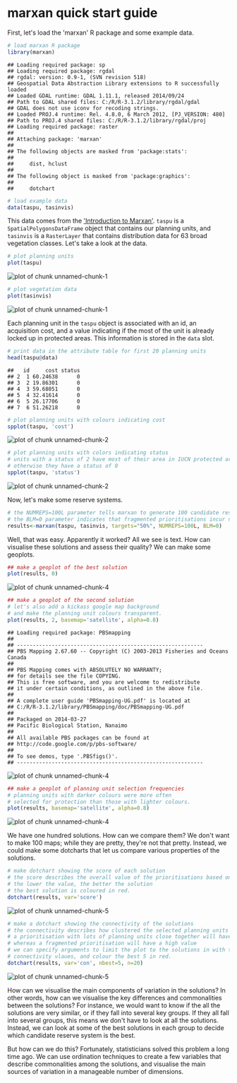 marxan quick start guide
============

First, let's load the 'marxan' R package and some example data.


```r
# load marxan R package
library(marxan)
```

```
## Loading required package: sp
## Loading required package: rgdal
## rgdal: version: 0.9-1, (SVN revision 518)
## Geospatial Data Abstraction Library extensions to R successfully loaded
## Loaded GDAL runtime: GDAL 1.11.1, released 2014/09/24
## Path to GDAL shared files: C:/R/R-3.1.2/library/rgdal/gdal
## GDAL does not use iconv for recoding strings.
## Loaded PROJ.4 runtime: Rel. 4.8.0, 6 March 2012, [PJ_VERSION: 480]
## Path to PROJ.4 shared files: C:/R/R-3.1.2/library/rgdal/proj
## Loading required package: raster
## 
## Attaching package: 'marxan'
## 
## The following objects are masked from 'package:stats':
## 
##     dist, hclust
## 
## The following object is masked from 'package:graphics':
## 
##     dotchart
```

```r
# load example data
data(taspu, tasinvis)
```

This data comes from the ['Introduction to Marxan'](http://marxan.net/courses.html). `taspu` is a `SpatialPolygonsDataFrame` object that contains our planning units, and `tasinvis` is a `RasterLayer` that contains distribution data for 63 broad vegetation classes. Let's take a look at the data.


```r
# plot planning units
plot(taspu)
```

![plot of chunk unnamed-chunk-1](figure/unnamed-chunk-1-1.png) 

```r
# plot vegetation data
plot(tasinvis)
```

![plot of chunk unnamed-chunk-1](figure/unnamed-chunk-1-2.png) 

Each planning unit in the `taspu` object is associated with an id, an acquisition cost, and a value indicating if the most of the unit is already locked up in protected areas. This information is stored in the `data` slot.


```r
# print data in the attribute table for first 20 planning units
head(taspu@data)
```

```
##   id     cost status
## 2  1 60.24638      0
## 3  2 19.86301      0
## 4  3 59.68051      0
## 5  4 32.41614      0
## 6  5 26.17706      0
## 7  6 51.26218      0
```

```r
# plot planning units with colours indicating cost
spplot(taspu, 'cost')
```

![plot of chunk unnamed-chunk-2](figure/unnamed-chunk-2-1.png) 

```r
# plot planning units with colors indicating status
# units with a status of 2 have most of their area in IUCN protected areas,
# otherwise they have a status of 0
spplot(taspu, 'status')
```

![plot of chunk unnamed-chunk-2](figure/unnamed-chunk-2-2.png) 

Now, let's make some reserve systems.


```r
# the NUMREPS=100L parameter tells marxan to generate 100 candidate reserve systems
# the BLM=0 parameter indicates that fragmented prioritisations incur no additional penalties
results<-marxan(taspu, tasinvis, targets="50%", NUMREPS=100L, BLM=0)
```

Well, that was easy. Apparently it worked? All we see is text. How can visualise these solutions and assess their quality? We can make some geoplots.


```r
## make a geoplot of the best solution
plot(results, 0)
```

![plot of chunk unnamed-chunk-4](figure/unnamed-chunk-4-1.png) 

```r
## make a geoplot of the second solution
# let's also add a kickass google map background
# and make the planning unit colours transparent.
plot(results, 2, basemap='satellite', alpha=0.8)
```

```
## Loading required package: PBSmapping
## 
## -----------------------------------------------------------
## PBS Mapping 2.67.60 -- Copyright (C) 2003-2013 Fisheries and Oceans Canada
## 
## PBS Mapping comes with ABSOLUTELY NO WARRANTY;
## for details see the file COPYING.
## This is free software, and you are welcome to redistribute
## it under certain conditions, as outlined in the above file.
## 
## A complete user guide 'PBSmapping-UG.pdf' is located at 
## C:/R/R-3.1.2/library/PBSmapping/doc/PBSmapping-UG.pdf
## 
## Packaged on 2014-03-27
## Pacific Biological Station, Nanaimo
## 
## All available PBS packages can be found at
## http://code.google.com/p/pbs-software/
## 
## To see demos, type '.PBSfigs()'.
## -----------------------------------------------------------
```

![plot of chunk unnamed-chunk-4](figure/unnamed-chunk-4-2.png) 

```r
## make a geoplot of planning unit selection frequencies
# planning units with darker colours were more often
# selected for protection than those with lighter colours.
plot(results, basemap='satellite', alpha=0.8)
```

![plot of chunk unnamed-chunk-4](figure/unnamed-chunk-4-3.png) 

We have one hundred solutions. How can we compare them? We don't want to make 100 maps; while they are pretty, they're not that pretty. Instead, we could make some dotcharts that let us compare various properties of the solutions.


```r
# make dotchart showing the score of each solution
# the score describes the overall value of the prioritisations based on our criteria
# the lower the value, the better the solution
# the best solution is coloured in red.
dotchart(results, var='score')
```

![plot of chunk unnamed-chunk-5](figure/unnamed-chunk-5-1.png) 

```r
# make a dotchart showing the connectivity of the solutions
# the connectivity describes how clustered the selected planning units are
# a prioritisation with lots of planning units close together will have a low value
# whereas a fragmented prioritisation will have a high value
# we can specify arguments to limit the plot to the solutions in with the top 20
# connectivity vlaues, and colour the best 5 in red.
dotchart(results, var='con', nbest=5, n=20)
```

![plot of chunk unnamed-chunk-5](figure/unnamed-chunk-5-2.png) 

How can we visualise the main components of variation in the solutions? In other words, how can we visualise the key differences and commonalities between the solutions? For instance, we would want to know if the all the solutions are very similar, or if they fall into several key groups. If they all fall into several groups, this means we don't have to look at all the solutions. Instead, we can look at some of the best solutions in each group to decide which candidate reserve system is the best. 

But how can we do this? Fortunately, statisticians solved this problem a long time ago. We can use ordination techniques to create a few variables that describe commonalities among the solutions, and visualise the main sources of variation in a manageable number of dimensions.







